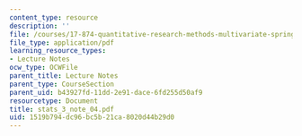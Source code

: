 ```yaml
---
content_type: resource
description: ''
file: /courses/17-874-quantitative-research-methods-multivariate-spring-2004/1519b794dc96bc5b21ca8020d44b29d0_stats_3_note_04.pdf
file_type: application/pdf
learning_resource_types:
- Lecture Notes
ocw_type: OCWFile
parent_title: Lecture Notes
parent_type: CourseSection
parent_uid: b43927fd-11dd-2e91-dace-6fd255d50af9
resourcetype: Document
title: stats_3_note_04.pdf
uid: 1519b794-dc96-bc5b-21ca-8020d44b29d0
---
```

